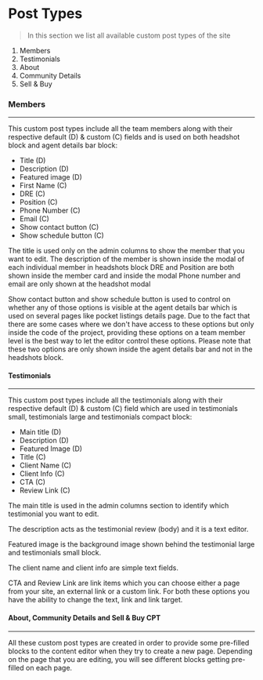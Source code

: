 # Post Types

> In this section we list all available custom post types of the site

1. Members
1. Testimonials
1. About
1. Community Details
1. Sell & Buy


### Members
-------------------

This custom post types include all the team members along with their respective default (D) & custom (C) fields and is used on both headshot block and agent details bar block:

* Title (D)
* Description (D)
* Featured image (D)
* First Name (C)
* DRE (C)
* Position (C)
* Phone Number (C)
* Email (C)
* Show contact button (C)
* Show schedule button (C)

The title is used only on the admin columns to show the member that you want to edit.
The description of the member is shown inside the modal of each individual member in headshots block
DRE and Position are both shown inside the member card and inside the modal
Phone number and email are only shown at the headshot modal

Show contact button and show schedule button is used to control on whether any of those options is visible at the agent details bar which is used on several pages like pocket listings details page.
Due to the fact that there are some cases where we don't have access to these options but only inside the code of the project, providing these options on a team member level is the best way to let the editor control these options. 
Please note that these two options are only shown inside the agent details bar and not in the headshots block.



 

#### Testimonials
------------------

This custom post types include all the testimonials along with their respective default (D) & custom (C) field which are used in testimonials small, testimonials large and testimonials compact block:

* Main title (D)
* Description (D)
* Featured Image (D)
* Title (C)
* Client Name (C)
* Client Info (C)
* CTA (C)
* Review Link (C)

The main title is used in the admin columns section to identify which testimonial you want to edit.

The description acts as the testimonial review (body) and it is a text editor.

Featured image is the background image shown behind the testimonial large and testimonials small block.

The client name and client info are simple text fields.

CTA and Review Link are link items which you can choose either a page from your site, an external link or a custom link. For both these options you have the ability to change the text, link and link target.
  


#### About, Community Details and Sell & Buy CPT
-------------------------------------------------

All these custom post types are created in order to provide some pre-filled blocks to the content editor when they try to create a new page.
Depending on the page that you are editing, you will see different blocks getting pre-filled on each page.  

